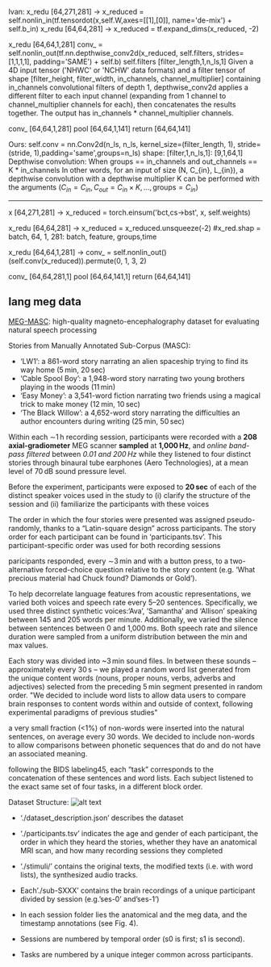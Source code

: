 Ivan: x_redu [64,271,281] -> 
x_reduced = self.nonlin_in(tf.tensordot(x,self.W,axes=[[1],[0]], 
                                                            name='de-mix') + self.b_in)
x_redu [64,64,281] ->
x_reduced = tf.expand_dims(x_reduced, -2)

x_redu [64,64,1,281]
conv_ = self.nonlin_out(tf.nn.depthwise_conv2d(x_reduced, 
                                                self.filters, strides=[1,1,1,1],
                                                padding='SAME') + self.b)
        self.filters [filter_length,1,n_ls,1]
        Given a 4D input tensor ('NHWC' or 'NCHW' data formats) and a filter tensor of shape [filter_height, filter_width, in_channels, channel_multiplier] containing in_channels convolutional filters of depth 1, depthwise_conv2d applies a different filter to each input channel (expanding from 1 channel to channel_multiplier channels for each), then concatenates the results together. The output has in_channels * channel_multiplier channels.

conv_ [64,64,1,281]
pool [64,64,1,141]
return [64,64,141]

Ours:
self.conv = nn.Conv2d(n_ls, n_ls, kernel_size=(filter_length, 1), stride=(stride, 1),padding='same',groups=n_ls)
shape: [filter,1,n_ls,1]: [9,1,64,1]
    Depthwise convolution:
    When groups == in_channels and out_channels == K * in_channels
    In other words, for an input of size (N, C_{in}, L_{in})​,
    a depthwise convolution with a depthwise multiplier K can be performed with the arguments 
    $(C_{in}=C_{in}, C_{out}=C_{in} \times K, ..., \text{groups}=C_{in})$ 
__________________________________
x [64,271,281] ->
x_reduced = torch.einsum('bct,cs->bst', x, self.weights) 

x_redu [64,64,281] ->
x_reduced = x_reduced.unsqueeze(-2) #x_red.shap = batch, 64, 1, 281: batch, feature, groups,time

x_redu [64,64,1,281] -> 
conv_ = self.nonlin_out()(self.conv(x_reduced)).permute(0, 1, 3, 2)

conv_ [64,64,281,1]
pool [64,64,141,1]
return [64,64,141]


## lang meg data
[MEG-MASC](https://www.nature.com/articles/s41597-023-02752-5): 
high-quality magneto-encephalography dataset for evaluating natural speech processing

Stories from Manually Annotated Sub-Corpus (MASC):
- ‘LW1’: a 861-word story narrating an alien spaceship trying to find its way home (5 min, 20 sec)
- ‘Cable Spool Boy’: a 1,948-word story narrating two young brothers playing in the woods (11 min)
- ‘Easy Money’: a 3,541-word fiction narrating two friends using a magical trick to make money (12 min, 10 sec)
- ‘The Black Willow’: a 4,652-word story narrating the difficulties an author encounters during writing (25 min, 50 sec) 

Within each ∼1 h recording session, participants were recorded with a **208 axial-gradiometer** MEG scanner **sampled** at **1,000 Hz**, and *online band-pass filtered* between *0.01 and 200 Hz* while they listened to four distinct stories through binaural tube earphones (Aero Technologies), at a mean level of 70 dB sound pressure level.

Before the experiment, participants were exposed to **20 sec** of each of the distinct speaker voices used in the study to (i) clarify the structure of the session and (ii) familiarize the participants with these voices

The order in which the four stories were presented was assigned pseudo-randomly, thanks to a “Latin-square design” across participants. The story order for each participant can be found in ‘participants.tsv’. This participant-specific order was used for both recording sessions

paricipants responded, every ∼3 min and with a button press, to a two-alternative forced-choice question relative to the story content (e.g. ‘What precious material had Chuck found? Diamonds or Gold’).

To help decorrelate language features from acoustic representations, we varied both voices and speech rate every 5–20 sentences. Specifically, we used three distinct synthetic voices:‘Ava’, ‘Samantha’ and ‘Allison’ speaking between 145 and 205 words per minute. Additionally, we varied the silence between sentences between 0 and 1,000 ms. Both speech rate and silence duration were sampled from a uniform distribution between the min and max values.

Each story was divided into ~3 min sound files. In between these sounds – approximately every 30 s – we played a random word list generated from the unique content words (nouns, proper nouns, verbs, adverbs and adjectives) selected from the preceding 5 min segment presented in random order. "We decided to include word lists to allow data users to compare brain responses to content words within and outside of context, following experimental paradigms of previous studies"

a very small fraction (<1%) of non-words were inserted into the natural sentences, on average every 30 words. We decided to include non-words to allow comparisons between phonetic sequences that do and do not have an associated meaning.    

following the BIDS labeling45, each “task” corresponds to the concatenation of these sentences and word lists. Each subject listened to the exact same set of four tasks, in a different block order.

Dataset Structure:
![alt text](image.png)

- ‘./dataset_description.json’ describes the dataset

- ‘./participants.tsv’ indicates the age and gender of each participant, the order in which they heard the stories, whether they have an anatomical MRI scan, and how many recording sessions they completed

- ‘./stimuli/’ contains the original texts, the modified texts (i.e. with word lists), the synthesized audio tracks.

- Each’./sub-SXXX’ contains the brain recordings of a unique participant divided by session (e.g.’ses-0’ and’ses-1’)

- In each session folder lies the anatomical and the meg data, and the timestamp annotations (see Fig. 4).

- Sessions are numbered by temporal order (s0 is first; s1 is second).

- Tasks are numbered by a unique integer common across participants.
